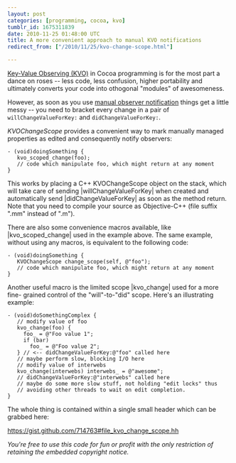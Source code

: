 ```yaml
---
layout: post
categories: [programming, cocoa, kvo]
tumblr_id: 1675311839  
date: 2010-11-25 01:48:00 UTC
title: A more convenient approach to manual KVO notifications
redirect_from: ["/2010/11/25/kvo-change-scope.html"]

---
```


[Key-Value Observing (KVO)](http://developer.apple.com/library/mac/documentation/Cocoa/Conceptual/KeyValueObserving/KeyValueObserving.html) in Cocoa programming is for the most part a dance on roses -- less code, less confusion, higher portability and ultimately converts your code into othogonal "modules" of awesomeness.

However, as soon as you use [manual observer notification](developer.apple.com/library/mac/documentation/Cocoa/Conceptual/KeyValueObserving/Concepts/AutoVsManual.html#//apple_ref/doc/uid/20001844-BAJEAIEE) things get a little messy -- you need to bracket every change in a pair of `willChangeValueForKey:` and `didChangeValueForKey:`.

*KVOChangeScope* provides a convenient way to mark manually managed properties as edited and consequently notify observers:

    - (void)doingSomething {
       kvo_scoped_change(foo);
       // code which manipulate foo, which might return at any moment
    }

This works by placing a C++ KVOChangeScope object on the stack, which will take
care of sending |willChangeValueForKey| when created and automatically send
|didChangeValueForKey| as soon as the method return. Note that you need to
compile your source as Objective-C++ (file suffix ".mm" instead of ".m").

There are also some convenience macros available, like |kvo_scoped_change| used
in the example above. The same example, without using any macros, is equivalent
to the following code:

    - (void)doingSomething {
       KVOChangeScope change_scope(self, @"foo");
       // code which manipulate foo, which might return at any moment
    }

Another useful macro is the limited scope |kvo_change| used for a more fine-
grained control of the "will"-to-"did" scope. Here's an illustrating example:

    - (void)doSomethingComplex {
       // modify value of foo
       kvo_change(foo) {
         foo_ = @"Foo value 1";
         if (bar)
           foo_ = @"Foo value 2";
       } // <-- didChangeValueForKey:@"foo" called here
       // maybe perform slow, blocking I/O here
       // modify value of interwebs
       kvo_change(interwebs) interwebs_ = @"awesome";
       // didChangeValueForKey:@"interwebs" called here
       // maybe do some more slow stuff, not holding "edit locks" thus
       // avoiding other threads to wait on edit completion.
    }

The whole thing is contained within a single small header which can be grabbed here:

<https://gist.github.com/714763#file_kvo_change_scope.hh>

*You're free to use this code for fun or profit with the only restriction of retaining the embedded copyright notice.*
